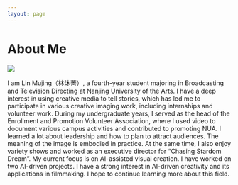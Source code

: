 ```yaml
---
layout: page
---
```


# About Me

<img src="https://mujinglin.github.io/images/mujing.jpg" class="floatpic">

I am Lin Mujing（林沐菁）, a fourth-year student majoring in Broadcasting and Television Directing at Nanjing University of the Arts. I have a deep interest in using creative media to tell stories, which has led me to participate in various creative imaging work, including internships and volunteer work. During my undergraduate years, I served as the head of the Enrollment and Promotion Volunteer Association, where I used video to document various campus activities and contributed to promoting NUA. I learned a lot about leadership and how to plan to attract audiences. The meaning of the image is embodied in practice. At the same time, I also enjoy variety shows and worked as an executive director for “Chasing Stardom Dream”. 
My current focus is on AI-assisted visual creation. I have worked on two AI-driven projects. I have a strong interest in AI-driven creativity and its applications in filmmaking. I hope to continue learning more about this field.

<script type="text/javascript" id="mapmyvisitors" src="//mapmyvisitors.com/map.js?d=2xFTgkvCUxGRl5QkxkFrsDZSRsGncfw3udUTq3AGBvg&cl=ffffff&w=a"></script>

<!-- ---

## Research Interests

- Internet of Everything
- Molecular Communication
- Wireless Communication
- AI-powered Communication

My current research focuses on practical problems that artificial intelligence faces in real life. My interests are on the Machine Learning and its applications in Industrial IoT. In a word, advanced technologies like ML and IoT positively influence the life of everybody.  I wish to devote my talent to this meaningful cause and bring well-being to society.

---

## News and Updates

- **June 2024**：Very excited to be selected as [KDD UC Scholar](https://kdd2024.kdd.org/undergraduate-consortium/). See you in Spain!
- **May 2024：**My bachelor thesis won the Annual Best Thesis Award (Top 1/300).
- **April 2024：**Our work *BLEGuard* has been accepted to [MobiSys 2024](https://www.sigmobile.org/mobisys/2024/) as a poster paper. See you in Japan!
- **March 2024：**Very excited to get a MPhil offer from Engineering department at Cambridge University!
- **Dec 2023：**Very excited to be selected as [AAAI UC Scholar](https://aaai.org/aaai-conference/undergraduate-consortium-program/). See you in Canada!
- **Jun 2022：**Started research programme at [Cambridge AI Group](https://www.cl.cam.ac.uk/research/ai/), advised by Prof. Pietro Liò. -->

